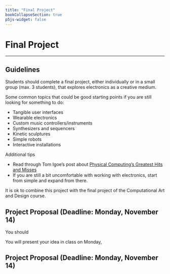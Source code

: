 ```yaml
---
title: "Final Project"
bookCollapseSection: true
p5js-widget: false
---
```


# Final Project

---

## Guidelines

Students should complete a final project, either individually or in a small group (max. 3 students), that explores electronics as a creative medium.

Some common topics that could be good starting points if you are still looking for something to do:
- Tangible user interfaces
- Wearable electronics
- Custom music controllers/instruments
- Synthesizers and sequencers
- Kinetic sculptures
- Simple robots
- Interactive installations 

Additional tips
- Read through Tom Igoe’s post about [Physical Computing’s Greatest Hits and Misses](https://www.tigoe.com/blog/category/physicalcomputing/176/)
- If you are still a bit uncomfortable with working with electronics, start from simple and expand from there.

It is ok to combine this project with the final project of the Computational Art and Design course.

## Project Proposal (Deadline: Monday, November 14)

You should

You will present your idea in class on Monday, 

## Project Proposal (Deadline: Monday, November 14)